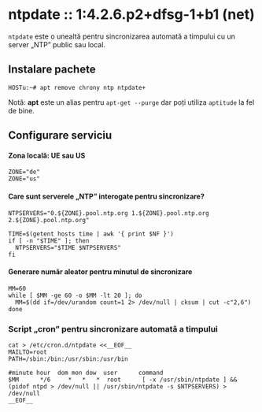 ntpdate :: 1:4.2.6.p2+dfsg-1+b1 (net)
=====================================

`ntpdate` este o unealtă pentru sincronizarea automată a timpului cu un server „NTP” public sau local.


Instalare pachete
-----------------

    HOSTu:~# apt remove chrony ntp ntpdate+

Notă: **apt** este un alias pentru `apt-get --purge` dar poți utiliza `aptitude` la fel de bine.


Configurare serviciu
--------------------

#### Zona locală: UE sau US

    ZONE="de"
    ZONE="us"

#### Care sunt serverele „NTP” interogate pentru sincronizare?

    NTPSERVERS="0.${ZONE}.pool.ntp.org 1.${ZONE}.pool.ntp.org 2.${ZONE}.pool.ntp.org"

    TIME=$(getent hosts time | awk '{ print $NF }')
    if [ -n "$TIME" ]; then
      NTPSERVERS="$TIME $NTPSERVERS"
    fi

#### Generare număr aleator pentru minutul de sincronizare

    MM=60
    while [ $MM -ge 60 -o $MM -lt 20 ]; do
      MM=$(dd if=/dev/urandom count=1 2> /dev/null | cksum | cut -c"2,6")
    done

### Script „cron” pentru sincronizare automată a timpului

    cat > /etc/cron.d/ntpdate <<__EOF__
    MAILTO=root
    PATH=/sbin:/bin:/usr/sbin:/usr/bin

    #minute hour  dom mon dow  user      command
    $MM      */6     *   *   *  root      [ -x /usr/sbin/ntpdate ] && (pidof ntpd > /dev/null || /usr/sbin/ntpdate -s $NTPSERVERS) > /dev/null
    __EOF__
